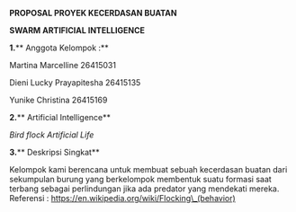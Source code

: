 **PROPOSAL PROYEK KECERDASAN BUATAN**

**SWARM ARTIFICIAL INTELLIGENCE**

**1.**** Anggota Kelompok :**

Martina Marcelline                26415031

Dieni Lucky Prayapitesha        26415135

Yunike Christina                26415169

**2.**** Artificial Intelligence**

_Bird flock Artificial Life_

**3.**** Deskripsi Singkat**

Kelompok kami berencana untuk membuat sebuah kecerdasan buatan dari sekumpulan burung yang berkelompok membentuk suatu formasi saat terbang sebagai perlindungan jika ada predator yang mendekati mereka. Referensi : https://en.wikipedia.org/wiki/Flocking\_(behavior)
